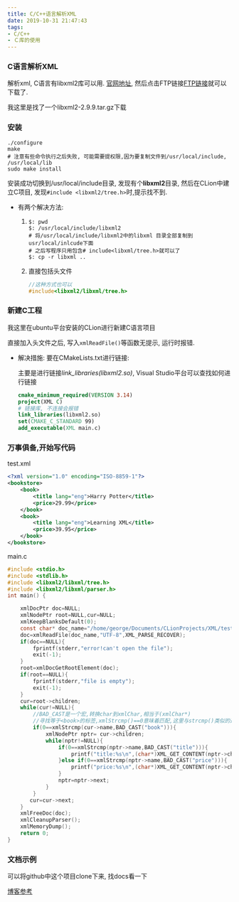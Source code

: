 ```yaml
---
title: C/C++语言解析XML
date: 2019-10-31 21:47:43
tags:
- C/C++
- Ｃ库的使用
---
```

### C语言解析XML

解析xml, C语言有libxml2库可以用. [官网地址](http://xmlsoft.org/downloads.html), 然后点击FTP链接[FTP链接]([ftp://xmlsoft.org/libxml2/](ftp://xmlsoft.org/libxml2/))就可以下载了. 

我这里是找了一个libxml2-2.9.9.tar.gz下载
<!--more-->
### 安装

```shell
./configure
make
# 注意有些命令执行之后失败, 可能需要提权限,因为要复制文件到/usr/local/include, /usr/local/lib
sudo make install
```

安装成功切换到/usr/local/include目录, 发现有个**libxml2**目录, 然后在CLion中建立C项目, 发现`#include <libxml2/tree.h>`时,提示找不到. 

* 有两个解决方法: 

  1. ```shell
     $: pwd
     $: /usr/local/include/libxml2
     # 将/usr/local/include/libxml2中的libxml 目录全部复制到usr/local/inlcude下面
     # 之后写程序只用包含# include<libxml/tree.h>就可以了
     $: cp -r libxml ..
     
     ```

  2. 直接包括头文件

     ```c
     //这种方式也可以
     #include<libxml2/libxml/tree.h>
     ```

### 新建C工程

我这里在ubuntu平台安装的CLion进行新建C语言项目

直接加入头文件之后, 写入`xmlReadFile()`等函数无提示, 运行时报错. 

* 解决措施: 要在CMakeLists.txt进行链接: 

  主要是进行链接*link_libraries(libxml2.so)*, Visual Studio平台可以查找如何进行链接

  ```cmake
  cmake_minimum_required(VERSION 3.14)
  project(XML C)
  # 链接库, 不连接会报错
  link_libraries(libxml2.so)
  set(CMAKE_C_STANDARD 99)
  add_executable(XML main.c)
  ```

### 万事俱备,开始写代码

test.xml

```xml
<?xml version="1.0" encoding="ISO-8859-1"?>
<bookstore>
    <book>
        <title lang="eng">Harry Potter</title>
        <price>29.99</price>
    </book>
    <book>
        <title lang="eng">Learning XML</title>
        <price>39.95</price>
    </book>
</bookstore>
```

main.c

```c
#include <stdio.h>
#include <stdlib.h>
#include <libxml2/libxml/tree.h>
#include <libxml2/libxml/parser.h>
int main() {

    xmlDocPtr doc=NULL;
    xmlNodePtr root=NULL,cur=NULL;
    xmlKeepBlanksDefault(0);
    const char* doc_name="/home/george/Documents/CLionProjects/XML/test.xml";
    doc=xmlReadFile(doc_name,"UTF-8",XML_PARSE_RECOVER);
    if(doc==NULL){
        fprintf(stderr,"error!can't open the file");
        exit(-1);
    }
    root=xmlDocGetRootElement(doc);
    if(root==NULL){
        fprintf(stderr,"file is empty");
        exit(-1);
    }
    cur=root->children;
    while(cur!=NULL){
        //BAD_CAST是一个宏,转换char到xmlChar,相当于(xmlChar*)
        //寻找等于<book>的标签,xmlStrcmp()==0意味着匹配,这里与strcmp()类似的返回值
        if(0==xmlStrcmp(cur->name,BAD_CAST("book"))){
            xmlNodePtr nptr= cur->children;
            while(nptr!=NULL){
                if(0==xmlStrcmp(nptr->name,BAD_CAST("title"))){
                    printf("title:%s\n",(char*)XML_GET_CONTENT(nptr->children));
                }else if(0==xmlStrcmp(nptr->name,BAD_CAST("price"))){
                    printf("price:%s\n",(char*)XML_GET_CONTENT(nptr->children));
                }
                nptr=nptr->next;
            }
        }
       cur=cur->next;
    }
    xmlFreeDoc(doc);
    xmlCleanupParser();
    xmlMemoryDump();
    return 0;
}
```

### 文档示例

可以将github中这个项目clone下来, 找docs看一下

[博客参考](https://www.cnblogs.com/catgatp/p/6505451.html)
